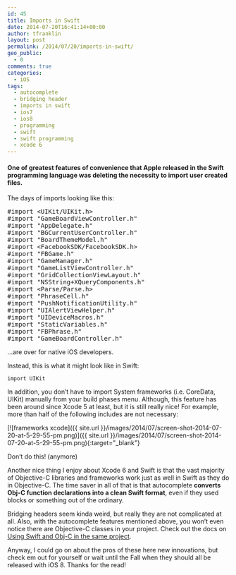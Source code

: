 ```yaml
---
id: 45
title: Imports in Swift
date: 2014-07-20T16:41:14+00:00
author: tfranklin
layout: post
permalink: /2014/07/20/imports-in-swift/
geo_public:
  - 0
comments: true
categories:
  - iOS
tags:
  - autocomplete
  - bridging header
  - imports in swift
  - ios7
  - ios8
  - programming
  - swift
  - swift programming
  - xcode 6
---
```

#### One of greatest features of convenience that Apple released in the Swift programming language was deleting the necessity to import user created files.

The days of imports looking like this:

<pre class="theme:classic lang:objc decode:true ">#import &lt;UIKit/UIKit.h&gt;
#import "GameBoardViewController.h"
#import "AppDelegate.h"
#import "BGCurrentUserController.h"
#import "BoardThemeModel.h"
#import &lt;FacebookSDK/FacebookSDK.h&gt;
#import "FBGame.h"
#import "GameManager.h"
#import "GameListViewController.h"
#import "GridCollectionViewLayout.h"
#import "NSString+XQueryComponents.h"
#import &lt;Parse/Parse.h&gt;
#import "PhraseCell.h"
#import "PushNotificationUtility.h"
#import "UIAlertViewHelper.h"
#import "UIDeviceMacros.h"
#import "StaticVariables.h"
#import "FBPhrase.h"
#import "GameBoardController.h"</pre>

&#8230;are over for native iOS developers.

Instead, this is what it might look like in Swift:
  
`import UIKit`

In addition, you don&#8217;t have to import System frameworks (i.e. CoreData, UIKit) manually from your build phases menu. Although, this feature has been around since Xcode 5 at least, but it is still really nice! For example, more than half of the following includes are not necessary:

[![frameworks xcode]({{ site.url }}/images/2014/07/screen-shot-2014-07-20-at-5-29-55-pm.png)]({{ site.url }}/images/2014/07/screen-shot-2014-07-20-at-5-29-55-pm.png){:target="_blank"}

Don&#8217;t do this! (anymore)

Another nice thing I enjoy about Xcode 6 and Swift is that the vast majority of Objective-C libraries and frameworks work just as well in Swift as they do in Objective-C. The time saver in all of that is that autocomplete **converts Obj-C function declarations into a clean Swift format**, even if they used blocks or something out of the ordinary.

Bridging headers seem kinda weird, but really they are not complicated at all. Also, with the autocomplete features mentioned above, you won&#8217;t even notice there are Objective-C classes in your project. Check out the docs on <a href="https://developer.apple.com/library/prerelease/ios/documentation/Swift/Conceptual/BuildingCocoaApps/MixandMatch.html#//apple_ref/doc/uid/TP40014216-CH10-XID_76" target="_blank">Using Swift and Obj-C in the same project</a>.

Anyway, I could go on about the pros of these here new innovations, but check em out for yourself or wait until the Fall when they should all be released with iOS 8. Thanks for the read!

